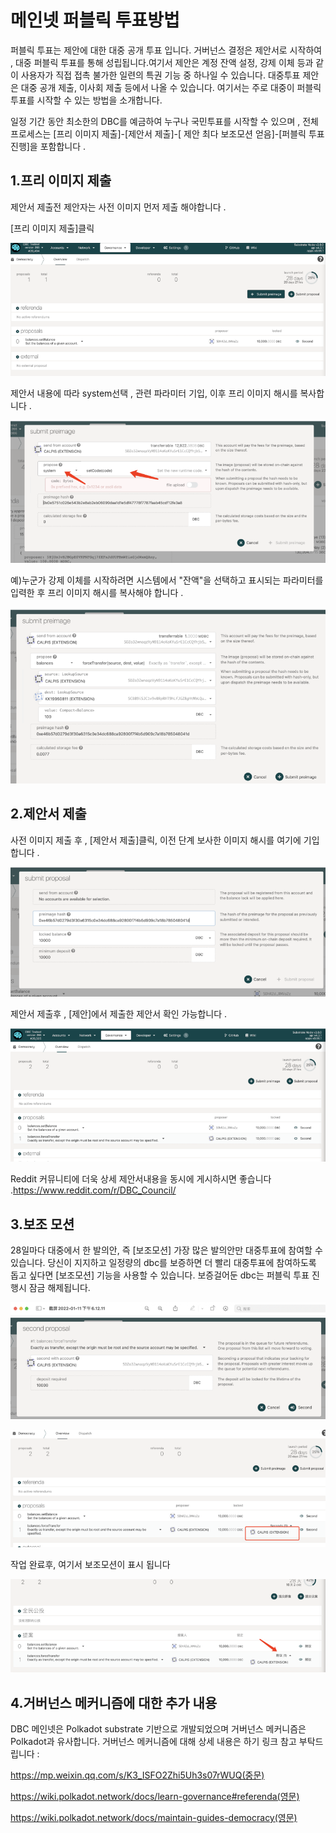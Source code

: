 # 메인넷 퍼블릭 투표방법

퍼블릭 투표는 제안에 대한 대중 공개 투표 입니다. 거버넌스 결정은  제안서로 시작하여 , 대중 퍼블릭 투표를 통해 성립됩니다.여기서 제안은 계정 잔액 설정, 강제 이체 등과 같이 사용자가 직접 접촉 불가한 일련의 특권 기능 중 하나일 수 있습니다. 대중투표 제안은 대중 공개 제출, 이사회 제출 등에서 나올 수 있습니다. 여기서는 주로 대중이 퍼블릭 투표를 시작할 수 있는 방법을 소개합니다.



일정 기간 동안 최소한의 DBC를 예금하여 누구나 국민투표를 시작할 수 있으며 , 전체 프로세스는 [프리 이미지 제출]-[제안서 제출]-[ 제안 최다 보조모션 얻음]-[퍼블릭 투표 진행]을 포함합니다 . 

## 1.프리 이미지 제출

제안서 제출전  제안자는  사전 이미지 먼저 제출 해야합니다 . 

[프리 이미지 제출]클릭

![](./assets/proposing-referenda.assets/1.png)

제안서 내용에 따라  system선택 , 관련 파라미터 기입, 이후 프리 이미지 해시를 복사합니다 . 

![](./assets/proposing-referenda.assets/2.png)

예)누군가 강제 이체를 시작하려면  시스템에서 "잔액"을 선택하고 표시되는 파라미터를 입력한 후 프리 이미지 해시를 복사해야 합니다 .

![](./assets/proposing-referenda.assets/3.png)

## 2.제안서 제출

사전 이미지 제출 후 , [제안서 제출]클릭,  이전 단계 보사한 이미지 해시를 여기에  기입합니다 .

![](./assets/proposing-referenda.assets/4.png)

제안서 제출후 , [제안]에서  제출한 제안서 확인 가능합니다 .

![](./assets/proposing-referenda.assets/5.png)

Reddit 커뮤니티에 더욱 상세 제안서내용을 동시에 게시하시면 좋습니다 .https://www.reddit.com/r/DBC_Council/

## 3.보조 모션

28일마다  대중에서  한  발의안, 즉 [보조모션] 가장 많은 발의안만 대중투표에 참여할 수 있습니다. 당신이 지지하고  일정량의 dbc를 보증하면  더 빨리 대중투표에 참여하도록 돕고 싶다면 [보조모션] 기능을 사용할 수 있습니다. 보증걸어둔 dbc는 퍼블릭 투표 진행시  잠금 해제됩니다.

![](./assets/proposing-referenda.assets/6.png)

![](./assets/proposing-referenda.assets/7.png)

작업 완료후,  여기서 보조모션이 표시 됩니다 

![](./assets/proposing-referenda.assets/8.png)

## 4.거버넌스 메커니즘에 대한 추가 내용

DBC 메인넷은 Polkadot substrate 기반으로 개발되었으며 거버넌스 메커니즘은 Polkadot과 유사합니다. 거버넌스 메커니즘에 대해 상세 내용은 하기 링크 참고 부탁드립니다 :

https://mp.weixin.qq.com/s/K3_ISFO2Zhi5Uh3s07rWUQ(중문)

https://wiki.polkadot.network/docs/learn-governance#referenda(영문)

https://wiki.polkadot.network/docs/maintain-guides-democracy(영문)
